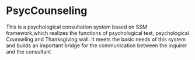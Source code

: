 # PsycCounseling
This is a psychological consultation system based on SSM framework,which realizes the functions of psychological test, psychological Counseling and Thanksgiving wall. 
It meets the basic needs of this system and builds an important bridge for the communication between the inquirer and the consultant
